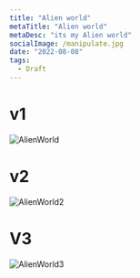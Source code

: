 ```yaml
---
title: "Alien world"
metaTitle: "Alien world"
metaDesc: "its my Alien world"
socialImage: /manipulate.jpg
date: "2022-08-08"
tags:
  - Draft
---
```


# v1

![AlienWorld](https://i.pinimg.com/originals/9f/e4/1c/9fe41c39088873f22e7e437d4d2a7af7.jpg)

# v2

![AlienWorld2](https://cdna.artstation.com/p/assets/images/images/028/315/182/large/oliver-hogh-dogfight.jpg?1594123257)

# V3

![AlienWorld3](https://external-preview.redd.it/Ce3iY92IvICw1pictZnuNz8Q72ay2tda3gBgngPsui4.jpg?auto=webp&s=448414c5e183422f8b0b43f223d349eb5f6b8814)
